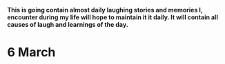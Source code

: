 <b>This is going contain almost daily laughing stories and memories I, encounter during my life will hope to maintain it it daily. It will contain all causes of laugh and learnings of the day.</b>
<h1>6 March</h1>
<p></p>
